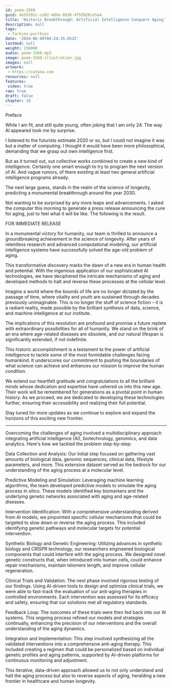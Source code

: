 ```yaml
---
id: poem-1560
guid: 4e55391c-ca92-4dde-8836-4f52028ce5a4
title: 'Historic Breakthrough: Artificial Intelligence Conquers Aging'
description: null
tags:
 - furkies-purrkies
date: '2024-06-09T04:24:35.652Z'
lastmod: null
weight: 156000
audio: poem-1560.mp3
image: poem-1560-illustration.jpg
images: null
artwork:
 - https://catpea.com
resources: null
features:
 video: true
raw: true
draft: false
chapter: 10
---
```


Preface

While I am fit, and still quite young, often joking that I am only 24. The way AI appeared took me by surprise.

I listened to the futurists estimate 2020 or so,
but I could not imagine it was but a matter of computing. I thought it would have been more philosophical, demanding that we grasp out own intelligence first.

But as it turned out, out collective works combined to create a new kind of intelligence. Certainly one smart enough to try to program the next version of AI. And vague rumors, of there existing at least two general artificial intelligence programs already.

The next large guess, stands in the realm of the science of longevity, predicting a monumental breakthrough around the year 2030.


Not wanting to be surprised by any more leaps and advancements. I asked the computer this morning to generate a press release announcing the cure for aging, just to feel what it will be like. The following is the result.


FOR IMMEDIATE RELEASE

In a monumental victory for humanity, our team is thrilled to announce a groundbreaking achievement in the science of longevity. After years of relentless research and advanced computational modeling, our artificial intelligence systems have successfully solved the age-old problem of aging.

This transformative discovery marks the dawn of a new era in human health and potential. With the ingenious application of our sophisticated AI technologies, we have deciphered the intricate mechanisms of aging and developed methods to halt and reverse these processes at the cellular level.

Imagine a world where the bounds of life are no longer dictated by the passage of time, where vitality and youth are sustained through decades previously unimaginable. This is no longer the stuff of science fiction – it is a radiant reality, made possible by the brilliant synthesis of data, science, and machine intelligence at our institute.

The implications of this revolution are profound and promise a future replete with extraordinary possibilities for all of humanity. We stand on the brink of an era where age-related diseases are obsolete, and our natural lifespan is significantly extended, if not indefinite.

This historic accomplishment is a testament to the power of artificial intelligence to tackle some of the most formidable challenges facing humankind. It underscores our commitment to pushing the boundaries of what science can achieve and enhances our mission to improve the human condition.

We extend our heartfelt gratitude and congratulations to all the brilliant minds whose dedication and expertise have ushered us into this new age. Their work will be remembered for generations as a pivotal point in human history. As we proceed, we are dedicated to developing these technologies further, ensuring their accessibility and realizing their full potential.

Stay tuned for more updates as we continue to explore and expand the horizons of this exciting new frontier.

---

Overcoming the challenges of aging involved a multidisciplinary approach integrating artificial intelligence (AI), biotechnology, genomics, and data analytics. Here's how we tackled the problem step-by-step:

Data Collection and Analysis: Our initial step focused on gathering vast amounts of biological data, genomic sequences, clinical data, lifestyle parameters, and more. This extensive dataset served as the bedrock for our understanding of the aging process at a molecular level.

Predictive Modeling and Simulation: Leveraging machine learning algorithms, the team developed predictive models to simulate the aging process in silico. These models identified key biomarkers and the underlying genetic networks associated with aging and age-related diseases.

Intervention Identification: With a comprehensive understanding derived from AI models, we pinpointed specific cellular mechanisms that could be targeted to slow down or reverse the aging process. This included identifying genetic pathways and molecular targets for potential intervention.

Synthetic Biology and Genetic Engineering: Utilizing advances in synthetic biology and CRISPR technology, our researchers engineered biological components that could interfere with the aging process. We designed novel genetic constructs that, when introduced into human cells, could enhance repair mechanisms, maintain telomere length, and improve cellular regeneration.

Clinical Trials and Validation: The next phase involved rigorous testing of our findings. Using AI-driven tools to design and optimize clinical trials, we were able to fast-track the evaluation of our anti-aging therapies in controlled environments. Each intervention was assessed for its efficacy and safety, ensuring that our solutions met all regulatory standards.

Feedback Loop: The outcomes of these trials were then fed back into our AI systems. This ongoing process refined our models and strategies continually, enhancing the precision of our interventions and the overall understanding of the aging dynamics.

Integration and Implementation: This step involved synthesizing all the validated interventions into a comprehensive anti-aging therapy. This included creating a regimen that could be personalized based on individual genetic profiles and aging patterns, supported by AI-driven platforms for continuous monitoring and adjustment.

This iterative, data-driven approach allowed us to not only understand and halt the aging process but also to reverse aspects of aging, heralding a new frontier in healthcare and human longevity.
